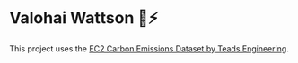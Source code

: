 # Valohai Wattson 🔌⚡

This project uses the [EC2 Carbon Emissions Dataset by Teads Engineering](https://docs.google.com/spreadsheets/d/1DqYgQnEDLQVQm5acMAhLgHLD8xXCG9BIrk-_Nv6jF3k/).
